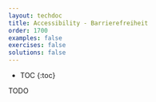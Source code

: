```yaml
---
layout: techdoc
title: Accessibility - Barrierefreiheit
order: 1700
examples: false
exercises: false
solutions: false
---
```

* TOC
{:toc}

TODO